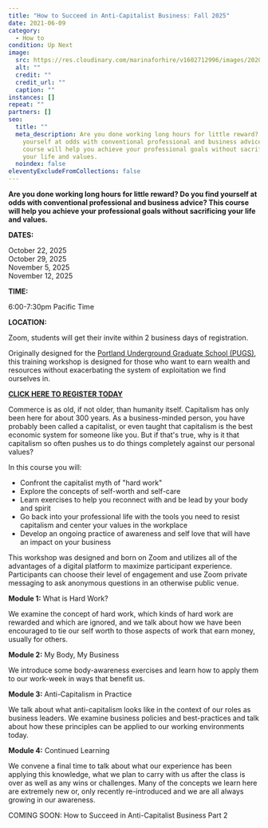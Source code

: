 ```yaml
---
title: "How to Succeed in Anti-Capitalist Business: Fall 2025"
date: 2021-06-09
category:
  - How to
condition: Up Next
image:
  src: https://res.cloudinary.com/marinaforhire/v1602712996/images/2020/10/marina-two-tone-wall_bomuwr.webp
  alt: ""
  credit: ""
  credit_url: ""
  caption: ""
instances: []
repeat: ""
partners: []
seo:
  title: ""
  meta_description: Are you done working long hours for little reward? Do you find
    yourself at odds with conventional professional and business advice? This
    course will help you achieve your professional goals without sacrificing
    your life and values.
  noindex: false
eleventyExcludeFromCollections: false
---
```

**Are you done working long hours for little reward? Do you find yourself at odds with conventional professional and business advice? This course will help you achieve your professional goals without sacrificing your life and values.**

**DATES:** 

October 22, 2025\
October 29, 2025\
November 5, 2025\
November 12, 2025

**TIME:**

6:00-7:30pm Pacific Time 

**LOCATION:** 

Zoom, students will get their invite within 2 business days of registration. 

Originally designed for the [Portland Underground Graduate School (PUGS)](https://www.pugspdx.com/), this training workshop is designed for those who want to earn wealth and resources without exacerbating the system of exploitation we find ourselves in.

**[CLICK HERE TO REGISTER TODAY](https://book.stripe.com/dRm6oz62l94Da1i2uq4AU00)**

Commerce is as old, if not older, than humanity itself. Capitalism has only been here for about 300 years. As a business-minded person, you have probably been called a capitalist, or even taught that capitalism is the best economic system for someone like you. But if that's true, why is it that capitalism so often pushes us to do things completely against our personal values?[](https://newcoyote.com/contact/)

In this course you will:

* Confront the capitalist myth of "hard work"
* Explore the concepts of self-worth and self-care
* Learn exercises to help you reconnect with and be lead by your body and spirit
* Go back into your professional life with the tools you need to resist capitalism and center your values in the workplace
* Develop an ongoing practice of awareness and self love that will have an impact on your business

This workshop was designed and born on Zoom and utilizes all of the advantages of a digital platform to maximize participant experience. Participants can choose their level of engagement and use Zoom private messaging to ask anonymous questions in an otherwise public venue.

**Module 1:** What is Hard Work?

We examine the concept of hard work, which kinds of hard work are rewarded and which are ignored, and we talk about how we have been encouraged to tie our self worth to those aspects of work that earn money, usually for others.

**Module 2:** My Body, My Business

We introduce some body-awareness exercises and learn how to apply them to our work-week in ways that benefit us.

**Module 3:** Anti-Capitalism in Practice

We talk about what anti-capitalism looks like in the context of our roles as business leaders. We examine business policies and best-practices and talk about how these principles can be applied to our working environments today.

**Module 4:** Continued Learning

We convene a final time to talk about what our experience has been applying this knowledge, what we plan to carry with us after the class is over as well as any wins or challenges. Many of the concepts we learn here are extremely new or, only recently re-introduced and we are all always growing in our awareness.

COMING SOON: How to Succeed in Anti-Capitalist Business Part 2
